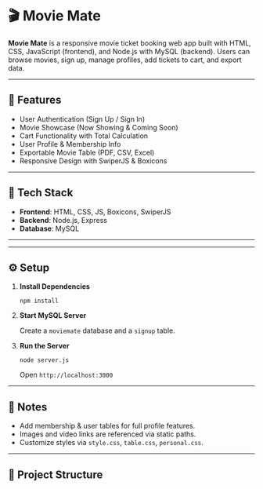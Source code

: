 # 🎬 Movie Mate

**Movie Mate** is a responsive movie ticket booking web app built with HTML, CSS, JavaScript (frontend), and Node.js with MySQL (backend). Users can browse movies, sign up, manage profiles, add tickets to cart, and export data.

---

## 🚀 Features

- User Authentication (Sign Up / Sign In)
- Movie Showcase (Now Showing & Coming Soon)
- Cart Functionality with Total Calculation
- User Profile & Membership Info
- Exportable Movie Table (PDF, CSV, Excel)
- Responsive Design with SwiperJS & Boxicons

---

## 🧱 Tech Stack

- **Frontend**: HTML, CSS, JS, Boxicons, SwiperJS
- **Backend**: Node.js, Express
- **Database**: MySQL

---

---

## ⚙️ Setup

1. **Install Dependencies**  

   `npm install`

3. **Start MySQL Server**  

   Create a `moviemate` database and a `signup` table.

5. **Run the Server**  

   `node server.js`  

   Open `http://localhost:3000`

---

## 📌 Notes

- Add membership & user tables for full profile features.
- Images and video links are referenced via static paths.
- Customize styles via `style.css`, `table.css`, `personal.css`.

---
## 📁 Project Structure

